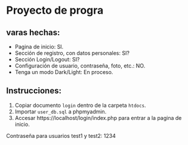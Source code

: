 # Proyecto de progra

## varas hechas:
- Pagina de inicio: SI.
- Sección de registro, con datos personales: SI?
- Sección Login/Logout: SI?
- Configuración de usuario, contraseña, foto, etc.: NO.
- Tenga un modo Dark/Light: En proceso.

## Instrucciones:
1. Copiar documento `login` dentro de la carpeta `htdocs`.
2. Importar `user_db.sql` a phpmyadmin.
3. Accesar https://localhost/login/index.php para entrar a la pagina de inicio.

Contraseña para usuarios test1 y test2: 1234
